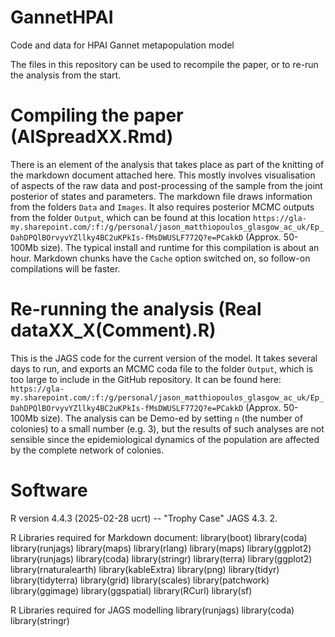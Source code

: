 # GannetHPAI
Code and data for HPAI Gannet metapopulation model

The files in this repository can be used to recompile the paper, or to re-run the analysis from the start. 

# Compiling the paper (AISpreadXX.Rmd)
There is an element of the analysis that takes place as part of the knitting of the markdown document attached here. This mostly involves visualisation of aspects of the raw data and post-processing of the sample from the joint posterior of states and parameters. The markdown file draws information from the folders `Data` and `Images`. It also requires posterior MCMC outputs from the folder `Output`, which can be found at this location `https://gla-my.sharepoint.com/:f:/g/personal/jason_matthiopoulos_glasgow_ac_uk/Ep_DahDPQlBOrvyvYZllky4BC2uKPkIs-fMsDWUSLF772Q?e=PCakkD` (Approx. 50-100Mb size). The typical install and runtime for this compilation is about an hour. Markdown chunks have the `Cache` option switched on, so follow-on compilations will be faster. 

# Re-running the analysis (Real dataXX_X(Comment).R)
This is the JAGS code for the current version of the model. It takes several days to run, and exports an MCMC coda file to the folder `Output`, which is too large to include in the GitHub repository. It can be found here: `https://gla-my.sharepoint.com/:f:/g/personal/jason_matthiopoulos_glasgow_ac_uk/Ep_DahDPQlBOrvyvYZllky4BC2uKPkIs-fMsDWUSLF772Q?e=PCakkD` (Approx. 50-100Mb size). The analysis can be Demo-ed by setting `n` (the number of colonies) to a small number (e.g. 3), but the results of such analyses are not sensible since the epidemiological dynamics of the population are affected by the complete network of colonies. 

# Software 
R version 4.4.3 (2025-02-28 ucrt) -- "Trophy Case"
JAGS 4.3. 2. 

R Libraries required for Markdown document:
library(boot)
library(coda)
library(runjags)
library(maps)
library(rlang)
library(maps)
library(ggplot2)
library(runjags)
library(coda)
library(stringr)
library(terra)
library(ggplot2)
library(rnaturalearth)
library(kableExtra)
library(png)
library(tidyr)
library(tidyterra)
library(grid)
library(scales)
library(patchwork)
library(ggimage)
library(ggspatial)
library(RCurl)
library(sf)

R Libraries required for JAGS modelling
library(runjags)
library(coda)
library(stringr)

